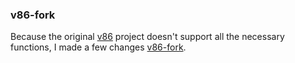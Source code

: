 ### v86-fork

Because the original [v86](https://github.com/copy/v86) project doesn't support all the necessary functions, I made a few changes [v86-fork](https://github.com/Th3R3alDuk3/v86).